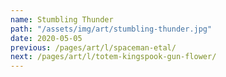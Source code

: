 ```yaml
---
name: Stumbling Thunder
path: "/assets/img/art/stumbling-thunder.jpg"
date: 2020-05-05
previous: /pages/art/l/spaceman-etal/
next: /pages/art/l/totem-kingspook-gun-flower/
---
```


